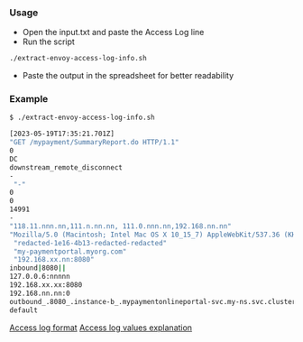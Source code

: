 ### Usage

- Open the input.txt and paste the Access Log line
- Run the script

```bash
./extract-envoy-access-log-info.sh
```

- Paste the output in the spreadsheet for better readability

### Example
```bash
$ ./extract-envoy-access-log-info.sh
```

```bash
[2023-05-19T17:35:21.701Z]
"GET /mypayment/SummaryReport.do HTTP/1.1"
0
DC
downstream_remote_disconnect
-
 "-"
0
0
14991
-
"118.11.nnn.nn,111.n.nn.nn, 111.0.nnn.nn,192.168.nn.nn"
"Mozilla/5.0 (Macintosh; Intel Mac OS X 10_15_7) AppleWebKit/537.36 (KHTML, like Gecko) Chrome/114.0.0.0 Safari/537.36"
 "redacted-1e16-4b13-redacted-redacted"
 "my-paymentportal.myorg.com"
 "192.168.xx.nn:8080"
inbound|8080||
127.0.0.6:nnnnn
192.168.xx.xx:8080
192.168.nn.nn:0
outbound_.8080_.instance-b_.mypaymentonlineportal-svc.my-ns.svc.cluster.local
default
```

[Access log format](https://istio.io/latest/docs/tasks/observability/logs/access-log/#default-access-log-format)
[Access log values explanation](https://www.envoyproxy.io/docs/envoy/latest/configuration/observability/access_log/usage)
